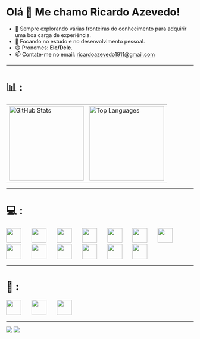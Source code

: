 # Olá 👋 Me chamo Ricardo Azevedo!

- 🔭 Sempre explorando várias fronteiras do conhecimento para adquirir uma boa carga de experiência.
- 🌱 Focando no estudo e no desenvolvimento pessoal.
- 😄 Pronomes: **Ele/Dele**.
- 📫 Contate-me no email: [ricardoazevedo1911@gmail.com](mailto:ricardoazevedo1911@gmail.com)

---

# 📊 :
<table>
  <tr>
    <td>
      <img src="https://github-readme-stats.vercel.app/api?username=ricardoo-azevedo&show_icons=true&theme=dark" alt="GitHub Stats" height="200px"/>
    </td>
    <td>
      <img src="https://github-readme-stats.vercel.app/api/top-langs/?username=ricardoo-azevedo&layout=compact&theme=dark" alt="Top Languages" height="200px"/>
    </td>
  </tr>
</table>

---

# 💻 :
<div align="left">
  <img src="https://cdn.jsdelivr.net/gh/devicons/devicon/icons/spring/spring-original.svg" height="40" />
  <img width="20" />
  <img src="https://cdn.jsdelivr.net/gh/devicons/devicon/icons/java/java-original.svg" height="40"  />
  <img width="20" />
  <img src="https://cdn.jsdelivr.net/gh/devicons/devicon/icons/postgresql/postgresql-original.svg" height="40" />
  <img width="20" />
  <img src="https://cdn.jsdelivr.net/gh/devicons/devicon@latest/icons/mariadb/mariadb-original.svg" height="40"/>
  <img width="20" />  
  <img src="https://cdn.jsdelivr.net/gh/devicons/devicon/icons/mysql/mysql-original.svg" height="40" />
  <img width="20" />   
  <img src="https://cdn.jsdelivr.net/gh/devicons/devicon@latest/icons/tomcat/tomcat-original.svg" height="40"/>
  <img width="20" />
  <img src="https://cdn.jsdelivr.net/gh/devicons/devicon@latest/icons/git/git-original.svg" height="40"/>
  <img width="20" />
  <img src="https://cdn.jsdelivr.net/gh/devicons/devicon@latest/icons/github/github-original.svg" height="40"/>
  <img width="20" />
  <img src="https://cdn.jsdelivr.net/gh/devicons/devicon@latest/icons/vscode/vscode-original.svg" height="40"/>
  <img width="20" />   
  <img src="https://cdn.jsdelivr.net/gh/devicons/devicon@latest/icons/eclipse/eclipse-original.svg" height="40"/>
  <img width="20" /> 
  <img src="https://cdn.jsdelivr.net/gh/devicons/devicon@latest/icons/postman/postman-original.svg" height="40"/>
  <img width="20" /> 
  <img src="https://cdn.jsdelivr.net/gh/devicons/devicon@latest/icons/trello/trello-original.svg"height="40" />
  <img width="20" /> 
  <img src="https://cdn.jsdelivr.net/gh/devicons/devicon@latest/icons/linux/linux-original.svg" height=40"/>
</div>

---


# 📝 :
<div align="left">
<img src="https://cdn.jsdelivr.net/gh/devicons/devicon@latest/icons/vim/vim-original.svg" height="40"/>
<img width="20" />
<img src="https://cdn.jsdelivr.net/gh/devicons/devicon@latest/icons/neovim/neovim-original.svg" height="40"/>
<img width="20" />
<img src="https://cdn.jsdelivr.net/gh/devicons/devicon@latest/icons/rust/rust-original.svg" height="40"/>
</div>

---

<div>
  <a href="https://www.instagram.com/ricaardo_azeveedo/" target="_blank">
    <a href="https://linkedin.com/in/ricardo-azevedo-362313350" target="_blank"><img src="https://img.shields.io/badge/-LinkedIn-%230077B5?style=for-the-badge&logo=linkedin&logoColor=white" target="_blank"></a>
    <img src="https://img.shields.io/badge/-Instagram-%23E4405F?style=for-the-badge&logo=instagram&logoColor=white" target="_blank"> </a>    
</div>
